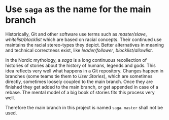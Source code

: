 # Use `saga` as the name for the main branch

Historically, Git and other software use terms such as _master/slave_,
_whitelist/blacklist_ which are based on racial concepts. Their continued use
maintains the racial stereo-types they depict. Better alternatives in meaning
and technical correctness exist, like _leader/follower_, _blocklist/allowlist_.

In the Nordic mythology, a _saga_ is a long continuous recollection of histories
of stories about the history of humans, legends and gods. This idea reflects
very well what happens in a Git repository. Changes happen in branches (some
teams tie them to _User Stories_), which are sometimes directly, sometimes
loosely coupled to the main branch. Once they are finished they get added to the
main branch, or get appended in case of a rebase. The mental model of a big book
of stories fits this process very well.

Therefore the main branch in this project is named `saga`. `master` shall not be
used.
